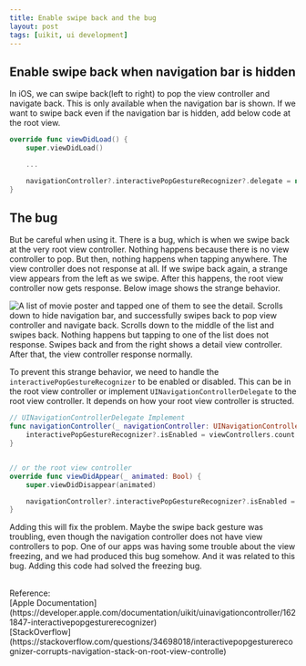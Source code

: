 ```yaml
---
title: Enable swipe back and the bug
layout: post
tags: [uikit, ui development]
---
```


## Enable swipe back when navigation bar is hidden
In iOS, we can swipe back(left to right) to pop the view controller and navigate back. This is only available when the navigation bar is shown. If we want to swipe back even if the navigation bar is hidden, add below code at the root view.

```swift
override func viewDidLoad() {
    super.viewDidLoad()

    ...

    navigationController?.interactivePopGestureRecognizer?.delegate = nil
}
```

## The bug
But be careful when using it. There is a bug, which is when we swipe back at the very root view controller. Nothing happens because there is no view controller to pop. But then, nothing happens when tapping anywhere. The view controller does not response at all. If we swipe back again, a strange view appears from the left as we swipe. After this happens, the root view controller now gets response. Below image shows the strange behavior.


![A list of movie poster and tapped one of them to see the detail. Scrolls down to hide navigation bar, and successfully swipes back to pop view controller and navigate back. Scrolls down to the middle of the list and swipes back. Nothing happens but tapping to one of the list does not response. Swipes back and from the right shows a detail view controller. After that, the view controller response normally.](/assets/img/2021/04/17/image1.gif)

To prevent this strange behavior, we need to handle the ```interactivePopGestureRecognizer``` to be enabled or disabled. This can be in the root view controller or implement ```UINavigationControllerDelegate``` to the root view controller. It depends on how your root view controller is structed.

```swift
// UINavigationControllerDelegate Implement
func navigationController(_ navigationController: UINavigationController, didShow viewController: UIViewController, animated: Bool) {
    interactivePopGestureRecognizer?.isEnabled = viewControllers.count > 1
}


// or the root view controller
override func viewDidAppear(_ animated: Bool) {
    super.viewDidDisappear(animated)

    navigationController?.interactivePopGestureRecognizer?.isEnabled = navigationController?.viewControllers.count ?? 0 > 1
}
```

Adding this will fix the problem. Maybe the swipe back gesture was troubling, even though the navigation controller does not have view controllers to pop. One of our apps was having some trouble about the view freezing, and we had produced this bug somehow. And it was related to this bug. Adding this code had solved the freezing bug.

<br>
Reference:<br>
[Apple Documentation](https://developer.apple.com/documentation/uikit/uinavigationcontroller/1621847-interactivepopgesturerecognizer)
<br>
[StackOverflow](https://stackoverflow.com/questions/34698018/interactivepopgesturerecognizer-corrupts-navigation-stack-on-root-view-controlle)